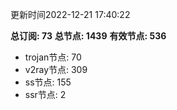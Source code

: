 更新时间2022-12-21 17:40:22

**总订阅: 73**
**总节点: 1439**
**有效节点: 536**
- trojan节点: 70
- v2ray节点: 309
- ss节点: 155
- ssr节点: 2
